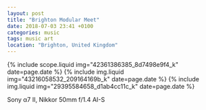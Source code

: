 ```yaml
---
layout: post
title: "Brighton Modular Meet"
date: 2018-07-03 23:41 +0100
categories: music
tags: music art
location: "Brighton, United Kingdom"
---
```


{% include scope.liquid img="42361386385_8d7498e9f4_k" date=page.date %}
{% include img.liquid img="43216058532_209164169b_k" date=page.date %}
{% include img.liquid img="29395584658_d1ab4cc11c_k" date=page.date %}

Sony α7 II, Nikkor 50mm f/1.4 AI-S
